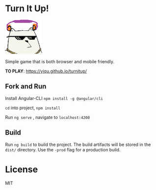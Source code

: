 # Turn It Up!

![caticon](https://github.com/yiqu/turnitup/blob/master/src/caticon.png?raw=true "W.B.")

Simple game that is both browser and mobile friendly. 

**TO PLAY**: https://yiqu.github.io/turnitup/

## Fork and Run

Install Angular-CLI `npm install -g @angular/cli`

`cd` into project, `npm install`

Run `ng serve` , navigate to `localhost:4200`

## Build

Run `ng build` to build the project. The build artifacts will be stored in the `dist/` directory. Use the `-prod` flag for a production build.

# License

MIT

